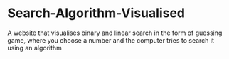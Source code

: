 # Search-Algorithm-Visualised
A website that visualises binary and linear search in the form of guessing game, where you choose a number and the computer tries to search it using an algorithm

